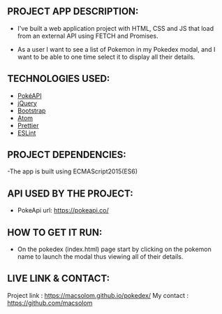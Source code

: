 ## PROJECT APP DESCRIPTION:

- I've built a web application project with HTML, CSS and JS that load from an external API using FETCH and Promises.

- As a user I want to see a list of Pokemon in my Pokedex modal, and I want to be able to one time select it to display all their details.

## TECHNOLOGIES USED:

- [PokéAPI](https://github.com/PokeAPI/pokeapi)
- [jQuery](https://jquery.com/)
- [Bootstrap](https://getbootstrap.com/)
- [Atom](https://atom.io/)
- [Prettier](https://prettier.io/)
- [ESLint](https://eslint.org/)

## PROJECT DEPENDENCIES:

-The app is built using ECMAScript2015(ES6)


## API USED BY THE PROJECT:

- PokeApi url: https://pokeapi.co/


## HOW TO GET IT RUN:

- On the pokedex (index.html) page start by clicking on the pokemon name to launch the modal thus viewing all of their details.

## LIVE LINK & CONTACT:

Project link : https://macsolom.github.io/pokedex/
My contact : https://github.com/macsolom
